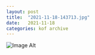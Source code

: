 ```yaml
---
layout:	post
title:	"2021-11-18-143713.jpg"
date:	2021-11-18
categories:	kof archive
---
```


![Image Alt](https://k0f.github.io/assets/2021-11-18-143713.jpg)